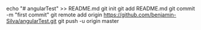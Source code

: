 echo "# angularTest" >> README.md
git init
git add README.md
git commit -m "first commit"
git remote add origin https://github.com/benjamin-Silva/angularTest.git
git push -u origin master
